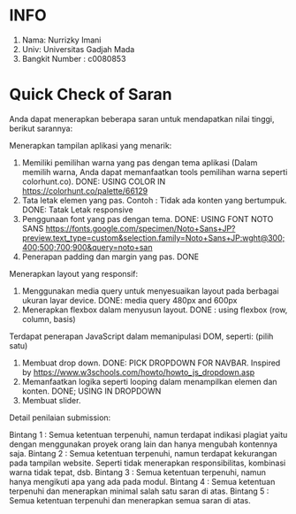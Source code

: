 # INFO 

1) Nama: Nurrizky Imani
2) Univ: Universitas Gadjah Mada
3) Bangkit Number : c0080853

# Quick Check of Saran

Anda dapat menerapkan beberapa saran untuk mendapatkan nilai tinggi, berikut sarannya:

Menerapkan tampilan aplikasi yang menarik:
1) Memiliki pemilihan warna yang pas dengan tema aplikasi (Dalam memilih warna, Anda dapat memanfaatkan tools pemilihan warna seperti colorhunt.co). 
    DONE: USING COLOR IN https://colorhunt.co/palette/66129
2) Tata letak elemen yang pas.  Contoh : Tidak ada konten yang bertumpuk.
    DONE: Tatak Letak responsive
3) Penggunaan font yang pas dengan tema. 
    DONE: USING FONT NOTO SANS https://fonts.google.com/specimen/Noto+Sans+JP?preview.text_type=custom&selection.family=Noto+Sans+JP:wght@300;400;500;700;900&query=noto+san
4) Penerapan padding dan margin yang pas.
    DONE 


Menerapkan layout yang responsif: 
1) Menggunakan media query untuk menyesuaikan layout pada berbagai ukuran layar device.
    DONE: media query 480px and 600px
2) Menerapkan flexbox dalam menyusun layout.
    DONE : using flexbox (row, column, basis)


Terdapat penerapan JavaScript dalam memanipulasi DOM, seperti: (pilih satu)
1) Membuat drop down.
    DONE: PICK DROPDOWN FOR NAVBAR. Inspired by https://www.w3schools.com/howto/howto_js_dropdown.asp
2) Memanfaatkan logika seperti looping dalam menampilkan elemen dan konten. 
    DONE; USING IN DROPDOWN
3) Membuat slider.


Detail penilaian submission:

Bintang 1 : Semua ketentuan terpenuhi, namun terdapat indikasi plagiat yaitu dengan menggunakan proyek orang lain dan hanya mengubah kontennya saja. 
Bintang 2 : Semua ketentuan terpenuhi, namun terdapat kekurangan pada tampilan website. Seperti tidak menerapkan responsibilitas, kombinasi warna tidak tepat, dsb.
Bintang 3 : Semua ketentuan terpenuhi, namun hanya mengikuti apa yang ada pada modul.
Bintang 4 : Semua ketentuan terpenuhi dan menerapkan minimal salah satu saran di atas.
Bintang 5 : Semua ketentuan terpenuhi dan menerapkan semua saran di atas.